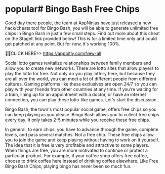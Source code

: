 # popular# Bingo Bash Free Chips

Good day there people, the team at AppNinjas have just released a new hack/cheats tool for Bingo Bash, you will be able to generate unlimited free chips in Bingo Bash in just a few small steps. Find out more about this cheat on the StageIt link provided below! This is for a limited time only and could get patched at any point. But for now, it's working 100%.

🎁🎁CLICK HERE>> https://appbitly.com/New-all


Social lotto games revitalize relationships between family members and allow you to create new networks. There are lotto sites that allow players to play the lotto for free. Not only do you play lottery here, but because they are all over the world, you can meet a lot of different people from different cultures. Gaming platforms like these exclusives are open 24/7 so you can play with your friends from other countries at any time. If you're waiting for a train, lining up for an appointment with a doctor, or have an internet connection, you can play these lotto-like games. Let's start the discussion.

Bingo Bash, the town's most popular social game, offers free chips so you can keep playing as you please. Bingo Bash allows you to collect free chips every day. It only takes 2-5 minutes while you receive these free chips.

In general, to earn chips, you have to advance through the game, complete levels, and pass several matches. Not a free chip. These free chips allow you to join the game and keep playing without having to work on it yourself. The idea that it is free is very profitable and attractive to some players. When things are free, you are more motivated to continue or protect a particular product. For example, if your coffee shop offers free coffee, choose to drink coffee here instead of drinking coffee elsewhere. Like Free Bingo Bash Chips, playing bingo has never been so much fun.

